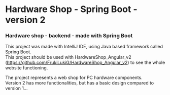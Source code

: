 # Hardware Shop - Spring Boot - version 2

### Hardware shop - backend - made with Spring Boot

This project was made with IntelliJ IDE, using Java based framework called Spring Boot.  
This project should be used with HardwareShop_Angular_v2 (https://github.com/FrukiLukiG/HardwareShop_Angular_v2) to see the whole website functioning.

The project represents a web shop for PC hardware components.  
Version 2 has more functionalities, but has a basic design compared to version 1...
